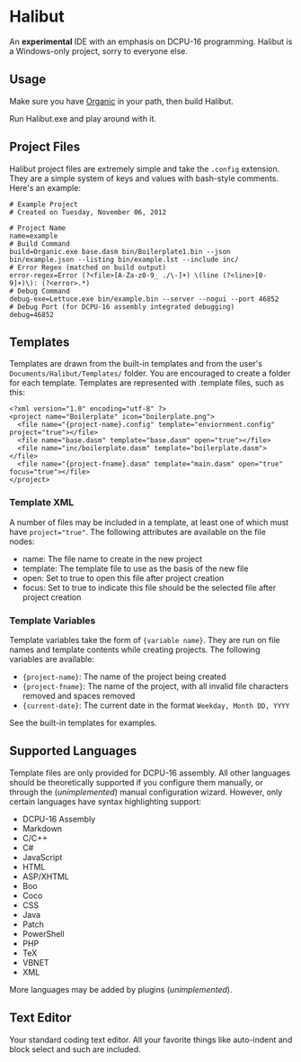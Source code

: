 # Halibut

An **experimental** IDE with an emphasis on DCPU-16 programming. Halibut is a Windows-only project, sorry to everyone else.

## Usage

Make sure you have [Organic](https://github.com/SirCmpwn/Organic) in your path, then build Halibut.

Run Halibut.exe and play around with it.

## Project Files

Halibut project files are extremely simple and take the `.config` extension. They are a simple system of keys and values with
bash-style comments. Here's an example:

    # Example Project
    # Created on Tuesday, November 06, 2012
    
    # Project Name
    name=example
    # Build Command
    build=Organic.exe base.dasm bin/Boilerplate1.bin --json bin/example.json --listing bin/example.lst --include inc/
    # Error Regex (matched on build output)
    error-regex=Error (?<file>[A-Za-z0-9_ ./\-]+) \(line (?<line>[0-9]+)\): (?<error>.*)
    # Debug Command
    debug-exe=Lettuce.exe bin/example.bin --server --nogui --port 46852
    # Debug Port (for DCPU-16 assembly integrated debugging)
    debug=46852

## Templates

Templates are drawn from the built-in templates and from the user's `Documents/Halibut/Templates/` folder. You are encouraged
to create a folder for each template. Templates are represented with .template files, such as this:

    <?xml version="1.0" encoding="utf-8" ?>
    <project name="Boilerplate" icon="boilerplate.png">
      <file name="{project-name}.config" template="enviornment.config" project="true"></file>
      <file name="base.dasm" template="base.dasm" open="true"></file>
      <file name="inc/boilerplate.dasm" template="boilerplate.dasm"></file>
      <file name="{project-fname}.dasm" template="main.dasm" open="true" focus="true"></file>
    </project>

### Template XML

A number of files may be included in a template, at least one of which must have `project="true"`. The following attributes
are available on the file nodes:

* name: The file name to create in the new project
* template: The template file to use as the basis of the new file
* open: Set to true to open this file after project creation
* focus: Set to true to indicate this file should be the selected file after project creation

### Template Variables

Template variables take the form of `{variable name}`. They are run on file names and template contents while creating projects.
The following variables are available:

* `{project-name}`: The name of the project being created
* `{project-fname}`: The name of the project, with all invalid file characters removed and spaces removed
* `{current-date}`: The current date in the format `Weekday, Month DD, YYYY`

See the built-in templates for examples.

## Supported Languages

Template files are only provided for DCPU-16 assembly. All other languages should be theoretically supported if you configure
them manually, or through the (*unimplemented*) manual configuration wizard. However, only certain languages have syntax
highlighting support:

* DCPU-16 Assembly
* Markdown
* C/C++
* C#
* JavaScript
* HTML
* ASP/XHTML
* Boo
* Coco
* CSS
* Java
* Patch
* PowerShell
* PHP
* TeX
* VBNET
* XML

More languages may be added by plugins (*unimplemented*).

## Text Editor

Your standard coding text editor. All your favorite things like auto-indent and block select and such are included.